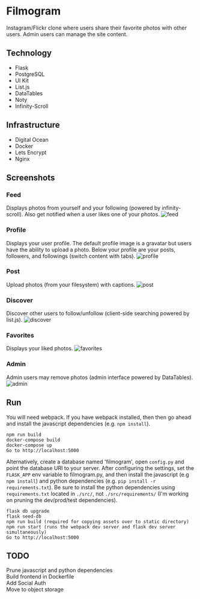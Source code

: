 # Filmogram

Instagram/Flickr clone where users share their favorite photos with other
users. Admin users can manage the site content.

Technology
----------
* Flask
* PostgreSQL
* UI Kit
* List.js
* DataTables
* Noty
* Infinity-Scroll

Infrastructure
----------
* Digital Ocean
* Docker
* Lets Encrypt
* Nginx

Screenshots
---
### Feed 
Displays photos from yourself and your following (powered by infinity-scroll). Also get notified when a user likes one of your photos.
![feed](/screenshots/feed.png?raw=true "Feed")
### Profile 
Displays your user profile. The default profile image is a gravatar but users have the ability to upload a photo. Below your profile are your posts, followers, and followings (switch content with tabs).
![profile](/screenshots/daido.png?raw=true "Profile")
### Post
Upload photos (from your filesystem) with captions.
![post](/screenshots/post.png?raw=true "Post")
### Discover 
Discover other users to follow/unfollow (client-side searching powered by
list.js).
![discover](/screenshots/discover.png?raw=true "Discover")
### Favorites 
Displays your liked photos.
![favorites](/screenshots/favorites.png?raw=true "Discover")
### Admin
Admin users may remove photos (admin interface powered by DataTables).
![admin](/screenshots/admin.png?raw=true "Admin")

Run
---
You will need webpack. If you have webpack installed, then then go ahead and
install the javascript dependencies (e.g. `npm install`).


```
npm run build
docker-compose build
docker-compose up
Go to http://localhost:5000
```

Alternatively, create a database named 'filmogram', open `config.py`
and point the database URI to your server. After configuring the
settings, set the `FLASK_APP` env variable to filmogram.py, and then
install the javascript (e.g `npm install`) and python dependencies
(e.g. `pip install -r requirements.txt`). Be sure to install the
python dependencies using `requirements.txt` located in `./src/`, not
`./src/requirements/` (I'm working on pruning the dev/prod/test
dependencies).

```
flask db upgrade
flask seed-db
npm run build (required for copying assets over to static directory)
npm run start (runs the webpack dev server and flask dev server simultaneously)
Go to http://localhost:5000
```
TODO
----
Prune javascript and python dependencies<br>
Build frontend in Dockerfile<br>
Add Social Auth <br>
Move to object storage
